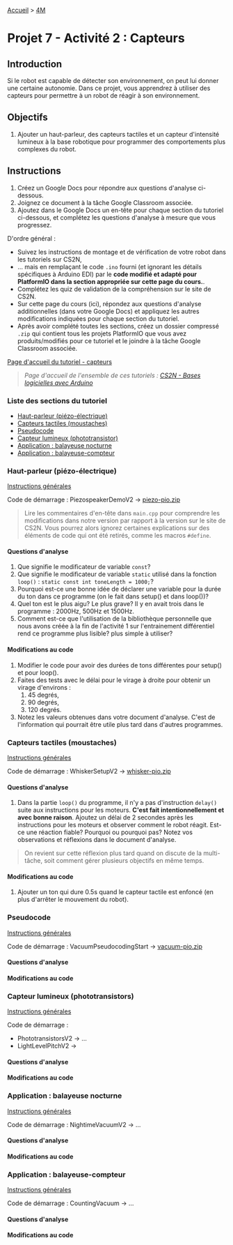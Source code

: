 [Accueil](./index.md) > [4M](./acceuil4M.md#projet-7--mouvement-avec-mission)

# Projet 7 - Activité 2 : Capteurs

## Introduction

Si le robot est capable de détecter son environnement, on peut lui donner une certaine autonomie. Dans ce projet, vous apprendrez à utiliser des capteurs pour permettre à un robot de réagir à son environnement.

## Objectifs

1. Ajouter un haut-parleur, des capteurs tactiles et un capteur d'intensité lumineux à la base robotique pour programmer des comportements plus complexes du robot.

## Instructions

1. Créez un Google Docs pour répondre aux questions d'analyse ci-dessous.
1. Joignez ce document à la tâche Google Classroom associée.
1. Ajoutez dans le Google Docs un en-tête pour chaque section du tutoriel ci-dessous, et complétez les questions d'analyse à mesure que vous progressez.

D'ordre général :

- Suivez les instructions de montage et de vérification de votre robot dans les tutoriels sur CS2N,
- ... mais en remplaçant le code `.ino` fourni (et ignorant les détails spécifiques à Arduino EDI) par le **code modifié et adapté pour PlatformIO dans la section appropriée sur cette page du cours.**.
- Complétez les quiz de validation de la compréhension sur le site de CS2N.
- Sur cette page du cours (ici), répondez aux questions d'analyse additionnelles (dans votre Google Docs) et appliquez les autres modifications indiquées pour chaque section du tutoriel.
- Après avoir complété toutes les sections, créez un dossier compressé `.zip` qui contient tous les projets PlatformIO que vous avez produits/modifiés pour ce tutoriel et le joindre à la tâche Google Classroom associée.

[Page d'accueil du tutoriel - capteurs](https://www.cs2n.org/u/mp/badge_pages/158)

> _Page d'accueil de l'ensemble de ces tutoriels : [CS2N - Bases logicielles avec Arduino](https://www.cs2n.org/u/track_progress?id=290)_

### Liste des sections du tutoriel

- [Haut-parleur (piézo-électrique)](#haut-parleur-piézo-électrique)
- [Capteurs tactiles (moustaches)](#capteurs-tactiles-moustaches)
- [Pseudocode](#pseudocode)
- [Capteur lumineux (phototransistor)](#capteur-lumineux-phototransistors)
- [Application : balayeuse nocturne](#application--balayeuse-nocturne)
- [Application : balayeuse-compteur](#application--balayeuse-compteur)

### Haut-parleur (piézo-électrique)

[Instructions générales](#instructions)

Code de démarrage : PiezospeakerDemoV2 -> [piezo-pio.zip](./code/platformio/piezo-pio.zip)

> Lire les commentaires d'en-tête dans `main.cpp` pour comprendre les modifications dans notre version par rapport à la version sur le site de CS2N. Vous pourrez alors ignorez certaines explications sur des éléments de code qui ont été retirés, comme les macros `#define`.

#### Questions d'analyse

1. Que signifie le modificateur de variable `const`?
1. Que signifie le modificateur de variable `static` utilisé dans la fonction `loop()` : `static const int toneLength = 1000;`?
1. Pourquoi est-ce une bonne idée de déclarer une variable pour la durée du ton dans ce programme (on le fait dans setup() et dans loop())?
1. Quel ton est le plus aigu? Le plus grave? Il y en avait trois dans le programme : 2000Hz, 500Hz et 1500Hz.
1. Comment est-ce que l'utilisation de la bibliothèque personnelle que nous avons créée à la fin de l'activité 1 sur l'entrainement différentiel rend ce programme plus lisible? plus simple à utiliser?

#### Modifications au code

1. Modifier le code pour avoir des durées de tons différentes pour setup() et pour loop().
1. Faites des tests avec le délai pour le virage à droite pour obtenir un virage d'environs :
   1. 45 degrés,
   1. 90 degrés,
   1. 120 degrés.
1. Notez les valeurs obtenues dans votre document d'analyse. C'est de l'information qui pourrait être utile plus tard dans d'autres programmes.

### Capteurs tactiles (moustaches)

[Instructions générales](#instructions)

Code de démarrage : WhiskerSetupV2 -> [whisker-pio.zip](./code/platformio/whisker-pio.zip)

#### Questions d'analyse

1. Dans la partie `loop()` du programme, il n'y a pas d'instruction `delay()` suite aux instructions pour les moteurs. **C'est fait intentionnellement et avec bonne raison**. Ajoutez un délai de 2 secondes après les instructions pour les moteurs et observer comment le robot réagit. Est-ce une réaction fiable? Pourquoi ou pourquoi pas? Notez vos observations et réflexions dans le document d'analyse.

> On revient sur cette réflexion plus tard quand on discute de la multi-tâche, soit comment gérer plusieurs objectifs en même temps.

#### Modifications au code

1. Ajouter un ton qui dure 0.5s quand le capteur tactile est enfoncé (en plus d'arrêter le mouvement du robot).

### Pseudocode

[Instructions générales](#instructions)

Code de démarrage : VacuumPseudocodingStart -> [vacuum-pio.zip](./code/platformio/vacuum-pio.zip)

#### Questions d'analyse

#### Modifications au code

### Capteur lumineux (phototransistors)

[Instructions générales](#instructions)

Code de démarrage :

- PhototransistorsV2 -> ...
- LightLevelPitchV2 ->

#### Questions d'analyse

#### Modifications au code

### Application : balayeuse nocturne

[Instructions générales](#instructions)

Code de démarrage : NightimeVacuumV2 -> ...

#### Questions d'analyse

#### Modifications au code

### Application : balayeuse-compteur

[Instructions générales](#instructions)

Code de démarrage : CountingVacuum -> ...

#### Questions d'analyse

#### Modifications au code
